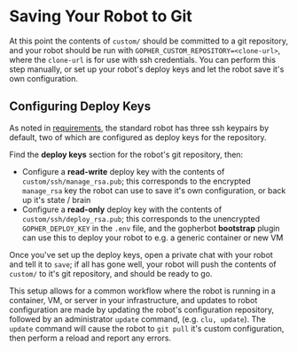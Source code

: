 # Saving Your Robot to Git
At this point the contents of `custom/` should be committed to a git repository, and your robot should be run with `GOPHER_CUSTOM_REPOSITORY=<clone-url>`, where the `clone-url` is for use with ssh credentials. You can perform this step manually, or set up your robot's deploy keys and let the robot save it's own configuration.

## Configuring Deploy Keys
As noted in [requirements](Requirements.md#git-access), the standard robot has three ssh keypairs by default, two of which are configured as deploy keys for the repository.

Find the **deploy keys** section for the robot's git repository, then:
* Configure a **read-write** deploy key with the contents of `custom/ssh/manage_rsa.pub`; this corresponds to the encrypted `manage_rsa` key the robot can use to save it's own configuration, or back up it's state / brain
* Configure a **read-only** deploy key with the contents of `custom/ssh/deploy_rsa.pub`; this corresponds to the unencrypted `GOPHER_DEPLOY_KEY` in the `.env` file, and the gopherbot **bootstrap** plugin can use this to deploy your robot to e.g. a generic container or new VM

Once you've set up the deploy keys, open a private chat with your robot and tell it to `save`; if all has gone well, your robot will push the contents of `custom/` to it's git repository, and should be ready to go.

This setup allows for a common workflow where the robot is running in a container, VM, or server in your infrastructure, and updates to robot configuration are made by updating the robot's configuration repository, followed by an administrator `update` command, (e.g. `clu, update`). The `update` command will cause the robot to `git pull` it's custom configuration, then perform a reload and report any errors.
